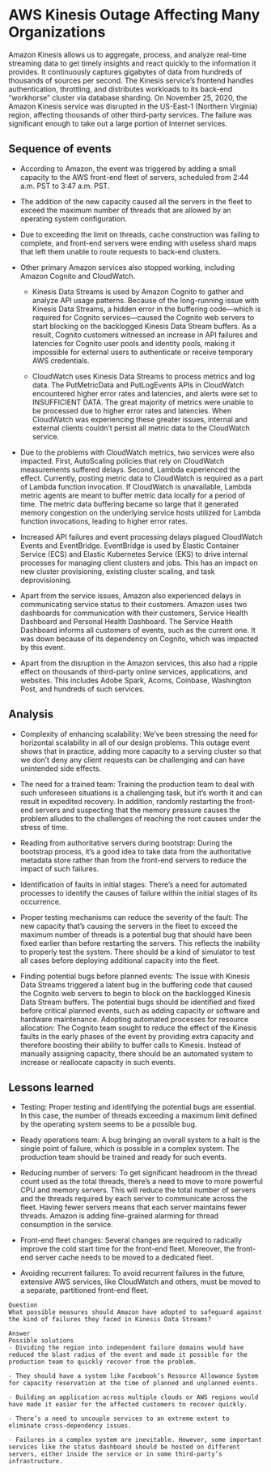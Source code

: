 # AWS Kinesis Outage Affecting Many Organizations
Amazon Kinesis allows us to aggregate, process, and analyze real-time streaming data to get timely insights and react quickly to the information it provides. It continuously captures gigabytes of data from hundreds of thousands of sources per second. The Kinesis service’s frontend handles authentication, throttling, and distributes workloads to its back-end “workhorse” cluster via database sharding. On November 25, 2020, the Amazon Kinesis service was disrupted in the US-East-1 (Northern Virginia) region, affecting thousands of other third-party services. The failure was significant enough to take out a large portion of Internet services.

## Sequence of events
- According to Amazon, the event was triggered by adding a small capacity to the AWS front-end fleet of servers, scheduled from 2:44 a.m. PST to 3:47 a.m. PST.

- The addition of the new capacity caused all the servers in the fleet to exceed the maximum number of threads that are allowed by an operating system configuration.

- Due to exceeding the limit on threads, cache construction was failing to complete, and front-end servers were ending with useless shard maps that left them unable to route requests to back-end clusters.

- Other primary Amazon services also stopped working, including Amazon Cognito and CloudWatch.

  - Kinesis Data Streams is used by Amazon Cognito to gather and analyze API usage patterns. Because of the long-running issue with Kinesis Data Streams, a hidden error in the buffering code—which is required for Cognito services—caused the Cognito web servers to start blocking on the backlogged Kinesis Data Stream buffers. As a result, Cognito customers witnessed an increase in API failures and latencies for Cognito user pools and identity pools, making it impossible for external users to authenticate or receive temporary AWS credentials.

  - CloudWatch uses Kinesis Data Streams to process metrics and log data. The PutMetricData and PutLogEvents APIs in CloudWatch encountered higher error rates and latencies, and alerts were set to INSUFFICIENT DATA. The great majority of metrics were unable to be processed due to higher error rates and latencies. When CloudWatch was experiencing these greater issues, internal and external clients couldn’t persist all metric data to the CloudWatch service.
  
- Due to the problems with CloudWatch metrics, two services were also impacted. First, AutoScaling policies that rely on CloudWatch measurements suffered delays. Second, Lambda experienced the effect. Currently, posting metric data to CloudWatch is required as a part of Lambda function invocation. If CloudWatch is unavailable, Lambda metric agents are meant to buffer metric data locally for a period of time. The metric data buffering became so large that it generated memory congestion on the underlying service hosts utilized for Lambda function invocations, leading to higher error rates.

- Increased API failures and event processing delays plagued CloudWatch Events and EventBridge. EventBridge is used by Elastic Container Service (ECS) and Elastic Kubernetes Service (EKS) to drive internal processes for managing client clusters and jobs. This has an impact on new cluster provisioning, existing cluster scaling, and task deprovisioning.

- Apart from the service issues, Amazon also experienced delays in communicating service status to their customers. Amazon uses two dashboards for communication with their customers, Service Health Dashboard and Personal Health Dashboard. The Service Health Dashboard informs all customers of events, such as the current one. It was down because of its dependency on Cognito, which was impacted by this event.

- Apart from the disruption in the Amazon services, this also had a ripple effect on thousands of third-party online services, applications, and websites. This includes Adobe Spark, Acorns, Coinbase, Washington Post, and hundreds of such services.  

## Analysis
- Complexity of enhancing scalability: We’ve been stressing the need for horizontal scalability in all of our design problems. This outage event shows that in practice, adding more capacity to a serving cluster so that we don’t deny any client requests can be challenging and can have unintended side effects.

- The need for a trained team: Training the production team to deal with such unforeseen situations is a challenging task, but it’s worth it and can result in expedited recovery. In addition, randomly restarting the front-end servers and suspecting that the memory pressure causes the problem alludes to the challenges of reaching the root causes under the stress of time.

- Reading from authoritative servers during bootstrap: During the bootstrap process, it’s a good idea to take data from the authoritative metadata store rather than from the front-end servers to reduce the impact of such failures.

- Identification of faults in initial stages: There’s a need for automated processes to identify the causes of failure within the initial stages of its occurrence.

- Proper testing mechanisms can reduce the severity of the fault: The new capacity that’s causing the servers in the fleet to exceed the maximum number of threads is a potential bug that should have been fixed earlier than before restarting the servers. This reflects the inability to properly test the system. There should be a kind of simulator to test all cases before deploying additional capacity into the fleet.



- Finding potential bugs before planned events: The issue with Kinesis Data Streams triggered a latent bug in the buffering code that caused the Cognito web servers to begin to block on the backlogged Kinesis Data Stream buffers. The potential bugs should be identified and fixed before critical planned events, such as adding capacity or software and hardware maintenance.
Adopting automated processes for resource allocation: The Cognito team sought to reduce the effect of the Kinesis faults in the early phases of the event by providing extra capacity and therefore boosting their ability to buffer calls to Kinesis. Instead of manually assigning capacity, there should be an automated system to increase or reallocate capacity in such events.

## Lessons learned
- Testing: Proper testing and identifying the potential bugs are essential. In this case, the number of threads exceeding a maximum limit defined by the operating system seems to be a possible bug.

- Ready operations team: A bug bringing an overall system to a halt is the single point of failure, which is possible in a complex system. The production team should be trained and ready for such events.

- Reducing number of servers: To get significant headroom in the thread count used as the total threads, there’s a need to move to more powerful CPU and memory servers. This will reduce the total number of servers and the threads required by each server to communicate across the fleet. Having fewer servers means that each server maintains fewer threads. Amazon is adding fine-grained alarming for thread consumption in the service.

- Front-end fleet changes: Several changes are required to radically improve the cold start time for the front-end fleet. Moreover, the front-end server cache needs to be moved to a dedicated fleet.

- Avoiding recurrent failures: To avoid recurrent failures in the future, extensive AWS services, like CloudWatch and others, must be moved to a separate, partitioned front-end fleet.

```
Question
What possible measures should Amazon have adopted to safeguard against the kind of failures they faced in Kinesis Data Streams?

Answer
Possible solutions
- Dividing the region into independent failure domains would have reduced the blast radius of the event and made it possible for the production team to quickly recover from the problem.

- They should have a system like Facebook’s Resource Allowance System for capacity reservation at the time of planned and unplanned events.

- Building an application across multiple clouds or AWS regions would have made it easier for the affected customers to recover quickly.

- There’s a need to uncouple services to an extreme extent to eliminate cross-dependency issues.

- Failures in a complex system are inevitable. However, some important services like the status dashboard should be hosted on different servers, either inside the service or in some third-party’s infrastructure.
```
